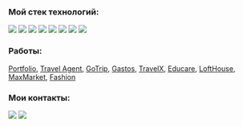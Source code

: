 ### Мой стек технологий:
<img src="https://camo.githubusercontent.com/162e86e4d202e809d31812b605de20676ac03d61afa7b9d455c3b55811de904a/68747470733a2f2f696d672e736869656c64732e696f2f62616467652f48544d4c352d626c61636b3f7374796c653d666f722d7468652d6261646765266c6f676f3d48544d4c35266c6f676f436f6c6f723d453334463236" data-canonical-src="https://img.shields.io/badge/HTML5-black?style=for-the-badge&amp;logo=HTML5&amp;logoColor=E34F26" style="max-width: 100%;"> <img src="https://camo.githubusercontent.com/c01d540afb89d432c9883d5f2f98dd58966eb21dbea68659b78dff0a809b260d/68747470733a2f2f696d672e736869656c64732e696f2f62616467652f435353332d626c61636b3f7374796c653d666f722d7468652d6261646765266c6f676f3d43535333266c6f676f436f6c6f723d313537324236" data-canonical-src="https://img.shields.io/badge/CSS3-black?style=for-the-badge&amp;logo=CSS3&amp;logoColor=1572B6" style="max-width: 100%;"> <img src="https://camo.githubusercontent.com/085343d8a05c59c1421ed3aa89425d3b555baf06cac88c1d7b3d6f6987855859/68747470733a2f2f696d672e736869656c64732e696f2f62616467652f4a6176615363726970742d626c61636b3f7374796c653d666f722d7468652d6261646765266c6f676f3d4a617661536372697074266c6f676f436f6c6f723d463744463145" data-canonical-src="https://img.shields.io/badge/JavaScript-black?style=for-the-badge&amp;logo=JavaScript&amp;logoColor=F7DF1E" style="max-width: 100%;"> <img src="https://camo.githubusercontent.com/26a726f0897984c21c5ffa7f7ede9dab47fde50ddf7aab884419e8ea6b80ac2b/68747470733a2f2f696d672e736869656c64732e696f2f62616467652f5075672d626c61636b3f7374796c653d666f722d7468652d6261646765266c6f676f3d507567266c6f676f436f6c6f723d413836343534" data-canonical-src="https://img.shields.io/badge/Pug-black?style=for-the-badge&amp;logo=Pug&amp;logoColor=A86454" style="max-width: 100%;"> <img src="https://camo.githubusercontent.com/fed4c361483e3c20c8b684e7effb72b363b7551237d697c5a3ff73df5d5002a6/68747470733a2f2f696d672e736869656c64732e696f2f62616467652f534153532d626c61636b3f7374796c653d666f722d7468652d6261646765266c6f676f3d53617373266c6f676f436f6c6f723d434336363939" data-canonical-src="https://img.shields.io/badge/SASS-black?style=for-the-badge&amp;logo=Sass&amp;logoColor=CC6699" style="max-width: 100%;"> <img src="https://camo.githubusercontent.com/587e83ef2847e92a3241338582fa0a21a0d3761ec53d0f504795ec79af65af51/68747470733a2f2f696d672e736869656c64732e696f2f62616467652f67756c702d626c61636b3f7374796c653d666f722d7468652d6261646765266c6f676f3d67756c70266c6f676f436f6c6f723d434634363437" data-canonical-src="https://img.shields.io/badge/gulp-black?style=for-the-badge&amp;logo=gulp&amp;logoColor=CF4647" style="max-width: 100%;"> <img src="https://camo.githubusercontent.com/ea155743b9a792e2b467084595e378d9114b2bf262748e7eb49f99f3473d5887/68747470733a2f2f696d672e736869656c64732e696f2f62616467652f52656163742d626c61636b3f7374796c653d666f722d7468652d6261646765266c6f676f3d5265616374266c6f676f436f6c6f723d363144414642" data-canonical-src="https://img.shields.io/badge/React-black?style=for-the-badge&amp;logo=React&amp;logoColor=61DAFB" style="max-width: 100%;"> <img src="https://camo.githubusercontent.com/0cc24594be41e0eab756efe6e09080443f2156a500089fad8eeffa1ff3bdd4a4/68747470733a2f2f696d672e736869656c64732e696f2f62616467652f4669676d612d626c61636b3f7374796c653d666f722d7468652d6261646765266c6f676f3d4669676d61266c6f676f436f6c6f723d463234453145" data-canonical-src="https://img.shields.io/badge/Figma-black?style=for-the-badge&amp;logo=Figma&amp;logoColor=F24E1E" style="max-width: 100%;">

### Работы:
[Portfolio](https://bgtvalex.github.io/html-to-react/), [Travel Agent](https://bgtvalex.github.io/travelAgent/), [GoTrip](https://bgtvalex.github.io/goTrip/), [Gastos](https://bgtvalex.github.io/gastos/), [TravelX](https://bgtvalex.github.io/Travel-X/), [Educare](https://bgtvalex.github.io/educare/), [LoftHouse](https://bgtvalex.github.io/loftHouse/), [MaxMarket](https://bgtvalex.github.io/MaxMarket/), [Fashion](https://bgtvalex.github.io/fashion-react/)

### Мои контакты:
<a href="https://vk.com/bgtva" rel="nofollow" target="_blank"><img src="https://camo.githubusercontent.com/f974af1be8aa738019ad516fe20e9b625a4b23c2415a9d32e8859222915c4005/68747470733a2f2f696d672e736869656c64732e696f2f62616467652f766b6f6e74616b74652d626c61636b3f7374796c653d666f722d7468652d6261646765266c6f676f3d766b266c6f676f436f6c6f723d303037374646" data-canonical-src="https://img.shields.io/badge/vkontakte-black?style=for-the-badge&amp;logo=vk&amp;logoColor=0077FF" style="max-width: 100%;"></a> <a href="https://t.me/bgtva" rel="nofollow"  target="_blank" ><img src="https://camo.githubusercontent.com/2f5054db2e9aff4a4948d5f05a018870226783146cf9e0ff04d8baf2c9619151/68747470733a2f2f696d672e736869656c64732e696f2f62616467652f54656c656772616d2d626c61636b3f7374796c653d666f722d7468652d6261646765266c6f676f3d54656c656772616d266c6f676f436f6c6f723d323641354534" data-canonical-src="https://img.shields.io/badge/Telegram-black?style=for-the-badge&amp;logo=Telegram&amp;logoColor=26A5E4" style="max-width: 100%;"></a>
